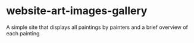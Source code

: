 # website-art-images-gallery
A simple site that displays all paintings by painters and a brief overview of each painting
